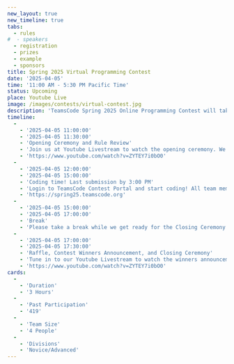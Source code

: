 ```yaml
---
new_layout: true
new_timeline: true
tabs:
  - rules
#  - speakers
  - registration
  - prizes
  - example
  - sponsors
title: Spring 2025 Virtual Programming Contest
date: '2025-04-05'
time: '11:00 AM - 5:30 PM Pacific Time'
status: Upcoming 
place: Youtube Live
image: /images/contests/virtual-contest.jpg
description: 'TeamsCode Spring 2025 Online Programming Contest will take place on Saturday, April 5th, from 11:00 AM to 5:30 PM (Pacific Time) through a Youtube livestream! Computer science students are welcomed to join this competitive programming experience! Teams of up to 4 students will spend 3 hours solving interesting algorithmic problems. There will be two divisions: Novice and Advanced. Prizes will be given out, including placement awards, raffle prizes, and more! Only pre-college participants are eligible for prizes.'
timeline:
  -
    - '2025-04-05 11:00:00'
    - '2025-04-05 11:30:00'
    - 'Opening Ceremony and Rule Review'
    - 'Join us at Youtube Livestream to watch the opening ceremony. We will also be going over the rules of the contest.'
    - 'https://www.youtube.com/watch?v=ZYTEY7i0bO0'
  -
    - '2025-04-05 12:00:00'
    - '2025-04-05 15:00:00'
    - 'Coding time! Last submission by 3:00 PM'
    - 'Login to TeamsCode Contest Portal and start coding! All team members can submit solutions and get instant feedbacks until 3:00 PM.'
    - 'https://spring25.teamscode.org'
  -
    - '2025-04-05 15:00:00'
    - '2025-04-05 17:00:00'
    - 'Break'
    - 'Please take a break while we get ready for the Closing Ceremony.'
  -
    - '2025-04-05 17:00:00'
    - '2025-04-05 17:30:00'
    - 'Raffle, Contest Winners Announcement, and Closing Ceremony'
    - 'Tune in to our Youtube Livestream to watch the winners announcement, raffle, and our final closing ceremony.'
    - 'https://www.youtube.com/watch?v=ZYTEY7i0bO0'
cards:
  -
    - 'Duration'
    - '3 Hours'
  -
    - 'Past Participation'
    - '419'
  -
    - 'Team Size'
    - '4 People'
  -
    - 'Divisions'
    - 'Novice/Advanced'
---
```

